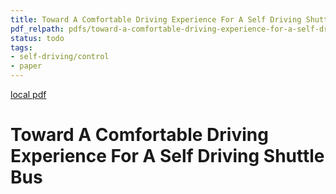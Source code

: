 ```yaml
---
title: Toward A Comfortable Driving Experience For A Self Driving Shuttle Bus
pdf_relpath: pdfs/toward-a-comfortable-driving-experience-for-a-self-driving-shuttle-bus.pdf
status: todo
tags:
- self-driving/control
- paper
---
```


[local pdf](../../../pdfs/toward-a-comfortable-driving-experience-for-a-self-driving-shuttle-bus.pdf)

# Toward A Comfortable Driving Experience For A Self Driving Shuttle Bus
